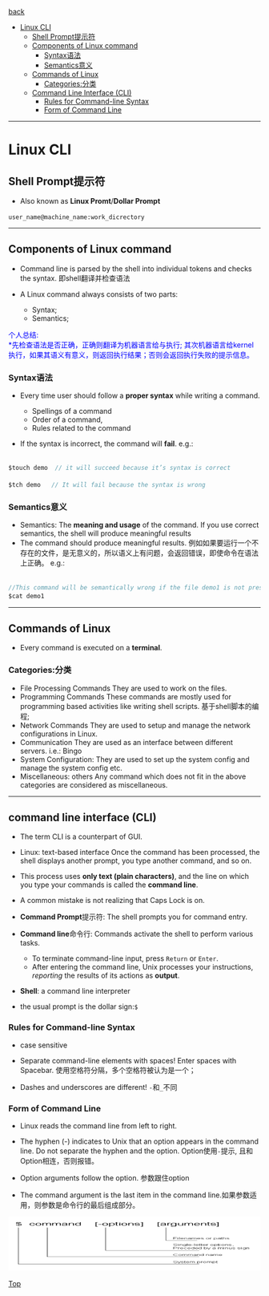 [back](../index.md)

- [Linux CLI](#linux-cli)
    - [Shell Prompt提示符](#shell-prompt提示符)
    - [Components of Linux command](#commands-of-linux)
        - [Syntax语法](#syntax语法)
        - [Semantics意义](#semantics意义)
    - [Commands of Linux](#commands-of-linux)
        - [Categories:分类](#categories分类)
    - [Command Line Interface (CLI)](#command-line-interface-cli)
        - [Rules for Command-line Syntax](#rules-for-command-line-syntax)
        - [Form of Command Line](#form-of-command-line)

***

# Linux CLI

## Shell Prompt提示符

- Also known as **Linux Promt**/**Dollar Prompt**

`user_name@machine_name:work_dicrectory`

***

## Components of Linux command

- Command line is parsed by the shell into individual tokens and checks the syntax.
    即shell翻译并检查语法


- A Linux command always consists of two parts:
    - Syntax;
    - Semantics;

<font color="blue">
个人总结:<br>
*先检查语法是否正确，正确则翻译为机器语言给与执行;
其次机器语言给kernel执行，如果其语义有意义，则返回执行结果；否则会返回执行失败的提示信息。</font>

### Syntax语法

- Every time user should follow a **proper syntax** while writing a command.
    - Spellings of a command
    - Order of a command, 
    - Rules related to the command

- If the syntax is incorrect, the command will **fail**.
    e.g.:
```java

$touch demo  // it will succeed because it’s syntax is correct

$tch demo   // It will fail because the syntax is wrong

```

### Semantics意义

- Semantics: The **meaning and usage** of the command. 
    If you use correct semantics, the shell will produce meaningful
results
- The command should produce meaningful results.
    例如如果要运行一个不存在的文件，是无意义的，所以语义上有问题，会返回错误，即使命令在语法上正确。
    e.g.:
```java

//This command will be semantically wrong if the file demo1 is not present or exists in our computer.
$cat demo1  

```

***

## Commands of Linux

- Every command is executed on a **terminal**.

### Categories:分类

- File Processing Commands
    They are used to work on the files.
&emsp;
- Programming Commands
    These commands are mostly used for programming based activities like writing shell scripts.
    基于shell脚本的编程;
&emsp;
- Network Commands
    They are used to setup and manage the network configurations in Linux.
&emsp;
- Communication
    They are used as an interface between different servers. i.e.: Bingo
&emsp;
- System Configuration: 
    They are used to set up the system config and manage the system config etc.
&emsp;
- Miscellaneous: others
    Any command which does not fit in the above categories are considered as miscellaneous.

***

## command line interface (CLI)

- The term CLI is a counterpart of GUI.
&emsp;

- Linux: text-based interface
Once the command has been processed, the shell displays another prompt, you type another command, and so on.
&emsp;

- This process uses **only text (plain characters)**, and the line on which you type your commands is called the **command line**.
&emsp;

- A common mistake is not realizing that Caps Lock is on.
&emsp;

- **Command Prompt**提示符: The shell prompts you for command entry.
&emsp;

- **Command line**命令行: Commands activate the shell to perform various tasks.
    - To terminate command-line input, press `Return` or `Enter`.
    - After entering the command line, Unix processes your instructions, *reporting* the results of its actions as **output**.
&emsp;

- **Shell**: a command line interpreter
&emsp;

- the usual prompt is the dollar sign:`$`

### Rules for Command-line Syntax

- case sensitive

- Separate command-line elements with spaces! Enter spaces with
Spacebar. 使用空格符分隔，多个空格符被认为是一个；

- Dashes and underscores are different! `-`和`_`不同


### Form of Command Line

- Linux reads the command line from left to right.

- The hyphen (-) indicates to Unix that an option appears in the
command line. Do not separate the hyphen and the option.
    Option使用`-`提示, 且和Option相连，否则报错。

- Option arguments follow the option. 参数跟住option

- The command argument is the last item in the command line.如果参数适用，则参数是命令行的最后组成部分。

![form of command line](../pic/introduction/linux_linux_cli_formofcommandline.png)



[Top](#linux-cli)
